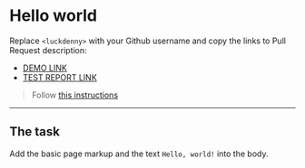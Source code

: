 # Hello world
Replace `<luckdenny>` with your Github username and copy the links to Pull Request description:
- [DEMO LINK](https://luckdenny.github.io/layout_hello-world/)
- [TEST REPORT LINK](https://luckdenny.github.io/layout_hello-world/report/html_report/)

> Follow [this instructions](https://github.com/mate-academy/layout_task-guideline#how-to-solve-the-layout-tasks-on-github)
___

## The task
Add the basic page markup and the text `Hello, world!` into the body.
